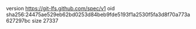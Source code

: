 version https://git-lfs.github.com/spec/v1
oid sha256:24475ae529eb62bd0253d84beb9fde5193f1a2530f5fa3d8f70a773a627297bc
size 27337
